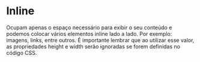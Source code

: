 # Inline

Ocupam apenas o espaço necessário para exibir o seu conteúdo e podemos colocar vários elementos inline lado a lado. Por exemplo: imagens, links, entre outros. 
É importante lembrar que ao utilizar esse valor, as propriedades height e width serão ignoradas se forem definidas no código CSS.
